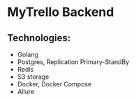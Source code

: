 # MyTrello Backend

## Technologies:

- Golang
- Postgres, Replication Primary-StandBy
- Redis
- S3 storage
- Docker, Docker Compose
- Allure
